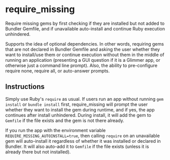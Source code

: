 # require_missing

Require missing gems by first checking if they are installed but not added to Bundler Gemfile, and if unavailable auto-install and continue Ruby execution unhindered. 

Supports the idea of optional dependencies. In other words, requiring gems that are not declared in Bundler Gemfile and asking the user whether they want to install/use them or continue execution without them in the middle of running an application (presenting a GUI question if it is a Glimmer app, or otherwise just a command line prompt). Also, the ability to pre-configure require none, require all, or auto-answer prompts.

## Instructions

Simply use Ruby's `require` as usual. If users run an app without running `gem install` or `bundle install` first, require_missing will prompt the user whether they want to install the gem during runtime, and if yes, the app continues after install unhindered. During install, it will add the gem to `Gemfile` if the file exists and the gem is not there already. 

If you run the app with the environment variable `REQUIRE_MISSING_AUTOINSTALL=true`, then calling `require` on an unavailable gem will auto-install it regardless of whether it was installed or declared in Bundler. It will also auto-add it to `Gemfile` if the file exists (unless it is already there but not installed).
